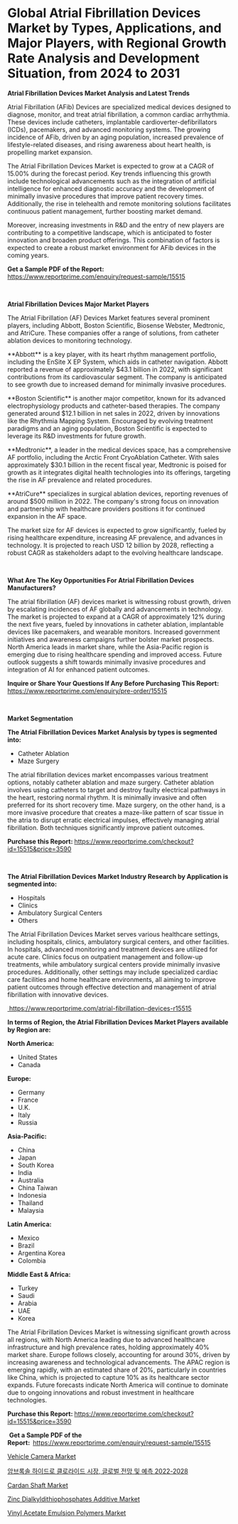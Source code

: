 <p><h1>Global Atrial Fibrillation Devices Market by Types, Applications, and Major Players, with Regional Growth Rate Analysis and Development Situation, from 2024 to 2031</h1></p><p><strong>Atrial Fibrillation Devices Market Analysis and Latest Trends</strong></p>
<p><p>Atrial Fibrillation (AFib) Devices are specialized medical devices designed to diagnose, monitor, and treat atrial fibrillation, a common cardiac arrhythmia. These devices include catheters, implantable cardioverter-defibrillators (ICDs), pacemakers, and advanced monitoring systems. The growing incidence of AFib, driven by an aging population, increased prevalence of lifestyle-related diseases, and rising awareness about heart health, is propelling market expansion.</p><p>The Atrial Fibrillation Devices Market is expected to grow at a CAGR of 15.00% during the forecast period. Key trends influencing this growth include technological advancements such as the integration of artificial intelligence for enhanced diagnostic accuracy and the development of minimally invasive procedures that improve patient recovery times. Additionally, the rise in telehealth and remote monitoring solutions facilitates continuous patient management, further boosting market demand. </p><p>Moreover, increasing investments in R&D and the entry of new players are contributing to a competitive landscape, which is anticipated to foster innovation and broaden product offerings. This combination of factors is expected to create a robust market environment for AFib devices in the coming years.</p></p>
<p><strong>Get a Sample PDF of the Report:&nbsp;</strong> <a href="https://www.reportprime.com/enquiry/request-sample/15515">https://www.reportprime.com/enquiry/request-sample/15515</a></p>
<p>&nbsp;</p>
<p><strong>Atrial Fibrillation Devices Major Market Players</strong></p>
<p><p>The Atrial Fibrillation (AF) Devices Market features several prominent players, including Abbott, Boston Scientific, Biosense Webster, Medtronic, and AtriCure. These companies offer a range of solutions, from catheter ablation devices to monitoring technology.</p><p>**Abbott** is a key player, with its heart rhythm management portfolio, including the EnSite X EP System, which aids in catheter navigation. Abbott reported a revenue of approximately $43.1 billion in 2022, with significant contributions from its cardiovascular segment. The company is anticipated to see growth due to increased demand for minimally invasive procedures.</p><p>**Boston Scientific** is another major competitor, known for its advanced electrophysiology products and catheter-based therapies. The company generated around $12.1 billion in net sales in 2022, driven by innovations like the Rhythmia Mapping System. Encouraged by evolving treatment paradigms and an aging population, Boston Scientific is expected to leverage its R&D investments for future growth.</p><p>**Medtronic**, a leader in the medical devices space, has a comprehensive AF portfolio, including the Arctic Front CryoAblation Catheter. With sales approximately $30.1 billion in the recent fiscal year, Medtronic is poised for growth as it integrates digital health technologies into its offerings, targeting the rise in AF prevalence and related procedures.</p><p>**AtriCure** specializes in surgical ablation devices, reporting revenues of around $500 million in 2022. The company's strong focus on innovation and partnership with healthcare providers positions it for continued expansion in the AF space.</p><p>The market size for AF devices is expected to grow significantly, fueled by rising healthcare expenditure, increasing AF prevalence, and advances in technology. It is projected to reach USD 12 billion by 2028, reflecting a robust CAGR as stakeholders adapt to the evolving healthcare landscape.</p></p>
<p>&nbsp;</p>
<p><strong>What Are The Key Opportunities For Atrial Fibrillation Devices Manufacturers?</strong></p>
<p><p>The atrial fibrillation (AF) devices market is witnessing robust growth, driven by escalating incidences of AF globally and advancements in technology. The market is projected to expand at a CAGR of approximately 12% during the next five years, fueled by innovations in catheter ablation, implantable devices like pacemakers, and wearable monitors. Increased government initiatives and awareness campaigns further bolster market prospects. North America leads in market share, while the Asia-Pacific region is emerging due to rising healthcare spending and improved access. Future outlook suggests a shift towards minimally invasive procedures and integration of AI for enhanced patient outcomes.</p></p>
<p><strong>Inquire or Share Your Questions If Any Before Purchasing This Report:</strong> <a href="https://www.reportprime.com/enquiry/pre-order/15515">https://www.reportprime.com/enquiry/pre-order/15515</a></p>
<p>&nbsp;</p>
<p><strong>Market Segmentation</strong></p>
<p><strong>The Atrial Fibrillation Devices Market Analysis by types is segmented into:</strong></p>
<p><ul><li>Catheter Ablation</li><li>Maze Surgery</li></ul></p>
<p><p>The atrial fibrillation devices market encompasses various treatment options, notably catheter ablation and maze surgery. Catheter ablation involves using catheters to target and destroy faulty electrical pathways in the heart, restoring normal rhythm. It is minimally invasive and often preferred for its short recovery time. Maze surgery, on the other hand, is a more invasive procedure that creates a maze-like pattern of scar tissue in the atria to disrupt erratic electrical impulses, effectively managing atrial fibrillation. Both techniques significantly improve patient outcomes.</p></p>
<p><strong>Purchase this Report:&nbsp;</strong><a href="https://www.reportprime.com/checkout?id=15515&price=3590">https://www.reportprime.com/checkout?id=15515&price=3590</a></p>
<p>&nbsp;</p>
<p><strong>The Atrial Fibrillation Devices Market Industry Research by Application is segmented into:</strong></p>
<p><ul><li>Hospitals</li><li>Clinics</li><li>Ambulatory Surgical Centers</li><li>Others</li></ul></p>
<p><p>The Atrial Fibrillation Devices Market serves various healthcare settings, including hospitals, clinics, ambulatory surgical centers, and other facilities. In hospitals, advanced monitoring and treatment devices are utilized for acute care. Clinics focus on outpatient management and follow-up treatments, while ambulatory surgical centers provide minimally invasive procedures. Additionally, other settings may include specialized cardiac care facilities and home healthcare environments, all aiming to improve patient outcomes through effective detection and management of atrial fibrillation with innovative devices.</p></p>
<p><a href="https://www.reportprime.com/atrial-fibrillation-devices-r15515">&nbsp;https://www.reportprime.com/atrial-fibrillation-devices-r15515</a></p>
<p><strong>In terms of Region, the Atrial Fibrillation Devices Market Players available by Region are:</strong></p>
<p>
    <p> <strong> North America: </strong>
        <ul>
            <li>United States</li>
            <li>Canada</li>
        </ul>
        </p> 
    <p> <strong> Europe: </strong>
        <ul>
            <li>Germany</li>
            <li>France</li>
            <li>U.K.</li>
            <li>Italy</li>
            <li>Russia</li>
        </ul>
        </p> 
    <p> <strong> Asia-Pacific: </strong>
        <ul>
            <li>China</li>
            <li>Japan</li>
            <li>South Korea</li>
            <li>India</li>
            <li>Australia</li>
            <li>China Taiwan</li>
            <li>Indonesia</li>
            <li>Thailand</li>
            <li>Malaysia</li>
        </ul>
        </p> 
    <p> <strong> Latin America: </strong>
        <ul>
            <li>Mexico</li>
            <li>Brazil</li>
            <li>Argentina Korea</li>
            <li>Colombia</li>
        </ul>
        </p> 
    <p> <strong> Middle East & Africa: </strong>
        <ul>
            <li>Turkey</li>
            <li>Saudi</li>
            <li>Arabia</li>
            <li>UAE</li>
            <li>Korea</li>
        </ul>
    </p>
    </p>
<p><p>The Atrial Fibrillation Devices Market is witnessing significant growth across all regions, with North America leading due to advanced healthcare infrastructure and high prevalence rates, holding approximately 40% market share. Europe follows closely, accounting for around 30%, driven by increasing awareness and technological advancements. The APAC region is emerging rapidly, with an estimated share of 20%, particularly in countries like China, which is projected to capture 10% as its healthcare sector expands. Future forecasts indicate North America will continue to dominate due to ongoing innovations and robust investment in healthcare technologies.</p></p>
<p><strong>Purchase this Report: </strong><a href="https://www.reportprime.com/checkout?id=15515&price=3590">https://www.reportprime.com/checkout?id=15515&price=3590</a></p>
<p>&nbsp;<strong>Get a Sample PDF of the Report:&nbsp;&nbsp;</strong><a href="https://www.reportprime.com/enquiry/request-sample/15515">https://www.reportprime.com/enquiry/request-sample/15515</a></p>
<p><strong></strong></p>
<p><p><a href="https://issuu.com/reportprime-2/docs/vehicle-camera-market-size-2030.ppt_3f7c23d8115ad1">Vehicle Camera Market</a></p><p><a href="https://medium.com/@trevorkruvalis5678/ambroxol-hydrochloride-market-global-outlook-and-forecast-2022-2028-market-%EC%9D%98-%EA%B8%80%EB%A1%9C%EB%B2%8C-%EC%8B%9C%EC%9E%A5-%EA%B0%9C%EC%9A%94%EB%8A%94-%EC%A0%84-%EC%84%B8%EA%B3%84-%EB%B0%8F-3fa1aeb95c6b">암브록솔 하이드로 클로라이드 시장, 글로벌 전망 및 예측 2022-2028</a></p><p><a href="https://www.linkedin.com/pulse/cardan-shaft-market-outlook-share-analysis-growth-trends-nq5te?trackingId=QB560Gx8RBSLBQvlOZmojw%3D%3D">Cardan Shaft Market</a></p><p><a href="https://medium.com/@danieewman5656/the-global-zinc-dialkyldithiophosphates-additive-market-is-at-the-forefront-of-innovation-49035d379842">Zinc Dialkyldithiophosphates Additive Market</a></p><p><a href="https://medium.com/@danieewman5656/the-vinyl-acetate-emulsion-polymers-market-decisions-are-mostly-driven-by-resource-optimization-c84a1a9a2ea4">Vinyl Acetate Emulsion Polymers Market</a></p></p>
